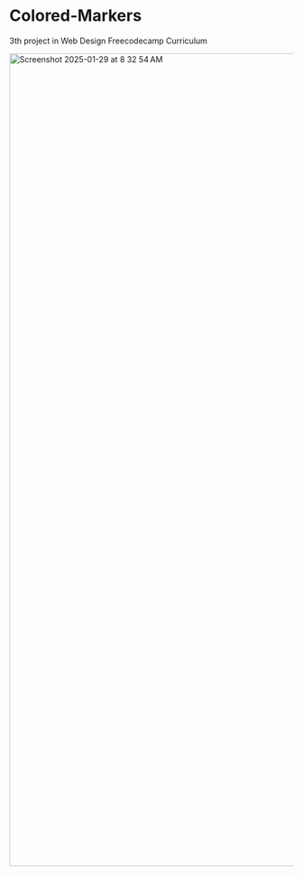 # Colored-Markers
3th project in Web Design Freecodecamp Curriculum


<img width="1440" alt="Screenshot 2025-01-29 at 8 32 54 AM" src="https://github.com/user-attachments/assets/e6d0bafc-d2c0-4448-811d-c5d76953c717" />

